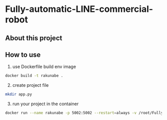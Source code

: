 # Fully-automatic-LINE-commercial-robot

## About this project

## How to use
1. use Dockerfile build env image
```bash
docker build -t rakunabe .
```
2. create project file
```bash
mkdir app.py
```
3. run your project in the container 
```bash
docker run --name rakunabe -p 5002:5002 --restart=always -v /root/Fully-automatic-LINE-commercial-robot:/app -d rakunabe
```